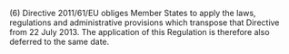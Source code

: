 (6) Directive 2011/61/EU obliges Member States to apply the laws, regulations and administrative provisions which transpose that Directive from 22 July 2013. The application of this Regulation is therefore also deferred to the same date.